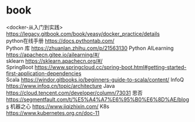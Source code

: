 # book
<docker-从入门到实践> 
https://legacy.gitbook.com/book/yeasy/docker_practice/details  
python在线手册 
https://docs.pythontab.com/  
Python 库
https://zhuanlan.zhihu.com/p/21563130
Python AILearning 
https://apachecn.gitee.io/ailearning/#/  
sklearn 
https://sklearn.apachecn.org/#/  
SpringBoot 
https://www.springcloud.cc/spring-boot.html#getting-started-first-application-dependencies  
Scala 
https://windor.gitbooks.io/beginners-guide-to-scala/content/ 
InfoQ 
https://www.infoq.cn/topic/architecture 
Java 
https://cloud.tencent.com/developer/column/73031 
思否 
https://segmentfault.com/t/%E5%A4%A7%E6%95%B0%E6%8D%AE/blogs 
机器之心 
https://www.jiqizhixin.com/ 
K8s 
https://www.kubernetes.org.cn/doc-11 

